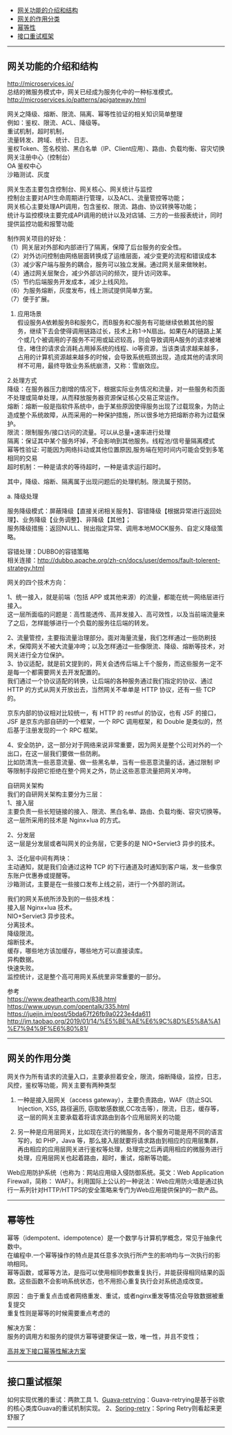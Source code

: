 - [网关功能的介绍和结构](#网关功能的介绍和结构)  
- [网关的作用分类](#网关的作用分类)  
- [幂等性](#幂等性)
- [接口重试框架](#接口重试框架)


---------------------------------------------------------------------------------------------------------------------
## 网关功能的介绍和结构
    
http://microservices.io/     
总结的微服务模式中，网关已经成为服务化中的一种标准模式。    
http://microservices.io/patterns/apigateway.html    
    
    
网关之降级、熔断、限流、隔离、幂等性验证的相关知识简单整理    
例如：鉴权、限流、ACL、降级等。    
重试机制，超时机制，    
流量转发、跨域、统计、日志、    
鉴权Token、签名校验、黑白名单（IP、Client应用）、路由、负载均衡、容灾切换    
网关注册中心（控制台）    
OA 鉴权中心    
沙箱测试、灰度    
    
    
    
网关生态主要包含控制台、网关核心、网关统计与监控    
控制台主要对API生命周期进行管理，以及ACL、流量管控等功能；    
网关核心主要处理API调用，包含鉴权、限流、路由、协议转换等功能；    
统计与监控模块主要完成API调用的统计以及对店铺、三方的一些报表统计，同时提供监控功能和报警功能    
    
    
制作网关项目的好处：    
（1）网关层对外部和内部进行了隔离，保障了后台服务的安全性。    
（2）对外访问控制由网络层面转换成了运维层面，减少变更的流程和错误成本    
（3）减少客户端与服务的耦合，服务可以独立发展。通过网关层来做映射。    
（4）通过网关层聚合，减少外部访问的频次，提升访问效率。    
（5）节约后端服务开发成本，减少上线风险。    
（6）为服务熔断，灰度发布，线上测试提供简单方案。    
（7）便于扩展。    
    
1. 应用场景    
假设服务A依赖服务B和服务C，而B服务和C服务有可能继续依赖其他的服务，继续下去会使得调用链路过长，技术上称1->N扇出。如果在A的链路上某个或几个被调用的子服务不可用或延迟较高，则会导致调用A服务的请求被堵住，堵住的请求会消耗占用掉系统的线程、io等资源，当该类请求越来越多，占用的计算机资源越来越多的时候，会导致系统瓶颈出现，造成其他的请求同样不可用，最终导致业务系统崩溃，又称：雪崩效应。    
    
    
2.处理方式    
降级：在服务器压力剧增的情况下，根据实际业务情况和流量，对一些服务和页面不处理或简单处理，从而释放服务器资源保证核心交易正常运作。    
熔断：熔断一般是指软件系统中，由于某些原因使得服务出现了过载现象，为防止造成整个系统故障，从而采用的一种保护措施，所以很多地方把熔断亦称为过载保护。    
限流：限制服务/接口访问的流量。可以从总量+速率进行处理    
隔离：保证其中某个服务坏掉，不会影响到其他服务。线程池/信号量隔离模式    
幂等性验证: 可能因为网络抖动或其他位置原因,服务端在短时间内可能会受到多笔相同的交易    
超时机制：一种是请求的等待超时，一种是请求运行超时。    
    
其中，降级、熔断、隔离属于出现问题后的处理机制。限流属于预防。    
    
a. 降级处理    
    
服务降级模式：屏蔽降级【直接关闭相关服务】、容错降级【根据异常进行返回处理】、业务降级【业务调整】、非降级【其他】；    
服务降级措施：返回NULL、抛出指定异常、调用本地MOCK服务、自定义降级策略。    
    
容错处理：DUBBO的容错策略    
相关连接：http://dubbo.apache.org/zh-cn/docs/user/demos/fault-tolerent-strategy.html    
    
    
    
    
网关的四个技术方向：    
    
1、统一接入，就是前端（包括 APP 或其他来源）的流量，都能在统一网络层进行接入。    
这一层所面临的问题是：高性能透传、高并发接入、高可效性，以及当前端流量来了之后，怎样能够进行一个负载的服务往后端的转发。    
    
2、流量管控，主要指流量治理部分。面对海量流量，我们怎样通过一些防刷技术，保障网关不被大流量冲垮；以及怎样通过一些像限流、降级、熔断等技术，对网关进行全方位保护。    
3、协议适配，就是前文提到的，网关会透传后端上千个服务，而这些服务一定不是每一个都需要网关去开发配置的。    
我们通过一个协议适配的转换，让后端的各种服务通过我们指定的协议、通过 HTTP 的方式从网关开放出去，当然网关不单单是 HTTP 协议，还有一些 TCP 的。    
    
京东内部的协议相对比较统一，有 HTTP 的 restful 的协议，也有 JSF 的接口，JSF 是京东内部自研的一个框架，一个 RPC 调用框架，和 Double 是类似的，然后基于注册发现的一个 RPC 框架。    
    
4、安全防护，这一部分对于网络来说非常重要，因为网关是整个公司对外的一个出口，在这一层我们要做一些防刷。    
比如防清洗一些恶意流量、做一些黑名单，当有一些恶意流量的话，通过限制 IP 等限制手段把它拒绝在整个网关之外，防止这些恶意流量把网关冲垮。    
    
    
自研网关架构    
我们的自研网关架构主要分为三层：    
1、接入层    
主要负责一些长短链接的接入、限流、黑白名单、路由、负载均衡、容灾切换等。这一层所采用的技术是 Nginx+lua 的方式。    
    
2、分发层    
这一层是分发层或者叫网关的业务层，它更多的是 NIO+Serviet3 异步的技术。    
    
3、泛化层中间有两块：    
    主动通知，就是我们会通过这种 TCP 的下行通道及时通知到客户端，发一些像京东账户优惠券或提醒等。    
    沙箱测试，主要是在一些接口发布上线之前，进行一个外部的测试。    
    
    
    
我们的网关系统所涉及到的一些技术栈：    
    接入层 Nginx+lua 技术。    
    NIO+Serviet3 异步技术。    
    分离技术。    
    降级限流。    
    熔断技术。    
    缓存，哪些地方该加缓存，哪些地方可以直接读库。    
    异构数据。    
    快速失败。    
    监控统计，这是整个高可用网关系统里非常重要的一部分。    
    
    
参考    
https://www.deathearth.com/838.html    
https://www.upyun.com/opentalk/335.html    
https://juejin.im/post/5bda67f26fb9a0223e4da611    
http://jm.taobao.org/2019/01/14/%E5%BE%AE%E6%9C%8D%E5%8A%A1%E7%94%9F%E6%80%81/    

---------------------------------------------------------------------------------------------------------------------
## 网关的作用分类

网关作为所有请求的流量入口，主要承担着安全，限流，熔断降级，监控，日志，风控，鉴权等功能，网关主要有两种类型

1. 一种是接入层网关（access gateway），主要负责路由，WAF（防止SQL Injection, XSS, 路径遍历, 窃取敏感数据,CC攻击等），限流，日志，缓存等，这一层的网关主要承载着将请求路由到各个应用层网关的功能

2. 另一种是应用层网关，比如现在流行的微服务，各个服务可能是用不同的语言写的，如 PHP，Java 等，那么接入层就要将请求路由到相应的应用层集群，再由相应的应用层网关进行鉴权等处理，处理完之后再调用相应的微服务进行处理，应用层网关也起着路由，超时，重试，熔断等功能。

Web应用防护系统（也称为：网站应用级入侵防御系统。英文：Web Application Firewall，简称： WAF）。利用国际上公认的一种说法：Web应用防火墙是通过执行一系列针对HTTP/HTTPS的安全策略来专门为Web应用提供保护的一款产品。







---------------------------------------------------------------------------------------------------------------------

## 幂等性

幂等（idempotent、idempotence）是一个数学与计算机学概念，常见于抽象代数中。  
在编程中.一个幂等操作的特点是其任意多次执行所产生的影响均与一次执行的影响相同。  
幂等函数，或幂等方法，是指可以使用相同参数重复执行，并能获得相同结果的函数。这些函数不会影响系统状态，也不用担心重复执行会对系统造成改变。

原因：
由于重复点击或者网络重发、重试，或者nginx重发等情况会导致数据被重复提交   
重复性则是幂等的时候需要重点考虑的  

解决方案：  
服务的调用方和服务的提供方幂等键要保证一致，唯一性，并且不变性；  

[高并发下接口幂等性解决方案](https://blog.csdn.net/u011635492/article/details/81058153)  




---------------------------------------------------------------------------------------------------------------------

## 接口重试框架

如何实现优雅的重试：两款工具
1、[Guava-retrying](https://github.com/rholder/guava-retrying)：Guava-retrying是基于谷歌的核心类库Guava的重试机制实现。
2、[Spring-retry](https://github.com/spring-projects/spring-retry)：Spring Retry则看起来更舒服了








---------------------------------------------------------------------------------------------------------------------







